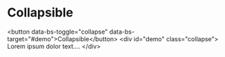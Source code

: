 # Collapsible
&lt;button data-bs-toggle="collapse" data-bs-target="#demo">Collapsible&lt;/button>  &lt;div id="demo" class="collapse"> Lorem ipsum dolor text.... &lt;/div>
